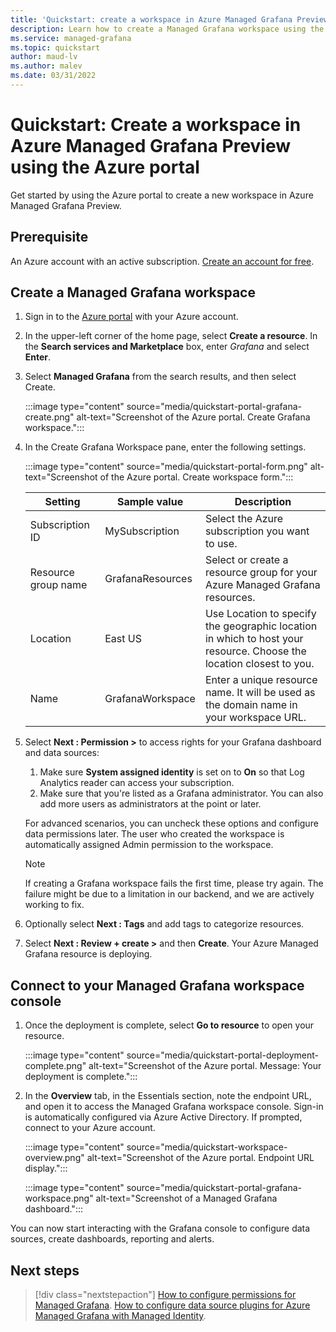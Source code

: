 ```yaml
---
title: 'Quickstart: create a workspace in Azure Managed Grafana Preview using the Azure portal'
description: Learn how to create a Managed Grafana workspace using the Azure portal 
ms.service: managed-grafana
ms.topic: quickstart
author: maud-lv
ms.author: malev
ms.date: 03/31/2022
--- 
```


# Quickstart: Create a workspace in Azure Managed Grafana Preview using the Azure portal

Get started by using the Azure portal to create a new workspace in Azure Managed Grafana Preview.

## Prerequisite

An Azure account with an active subscription. [Create an account for free](https://azure.microsoft.com/free/dotnet).

## Create a Managed Grafana workspace

1. Sign in to the [Azure portal](https://portal.azure.com) with your Azure account.  

1. In the upper-left corner of the home page, select **Create a resource**. In the **Search services and Marketplace** box, enter *Grafana* and select **Enter**.

1. Select **Managed Grafana** from the search results, and then select Create.

    :::image type="content" source="media/quickstart-portal-grafana-create.png" alt-text="Screenshot of the Azure portal. Create Grafana workspace.":::

1. In the Create Grafana Workspace pane, enter the following settings.

    :::image type="content" source="media/quickstart-portal-form.png" alt-text="Screenshot of the Azure portal. Create workspace form.":::

    | Setting             | Sample value     | Description                                                                                                         |
    |---------------------|------------------|---------------------------------------------------------------------------------------------------------------------|
    | Subscription ID     | MySubscription   | Select the Azure subscription you want to use.                                                                      |
    | Resource group name | GrafanaResources | Select or create a resource group for your Azure Managed Grafana resources.                                         |
    | Location            | East US          | Use Location to specify the geographic location in which to host your resource. Choose the location closest to you. |
    | Name                | GrafanaWorkspace | Enter a unique resource name. It will be used as the domain name in your workspace URL.                             |

1. Select **Next : Permission >** to access rights for your Grafana dashboard and data sources:
   1. Make sure **System assigned identity** is set on to **On** so that Log Analytics reader can access your subscription.
   1. Make sure that you're listed as a Grafana administrator. You can also add more users as administrators at the point or later.

   For advanced scenarios, you can uncheck these options and configure data permissions later. The user who created the workspace is automatically assigned Admin permission to the workspace.

    > [!NOTE]
    > If creating a Grafana workspace fails the first time, please try again. The failure might be due to a limitation in our backend, and we are actively working to fix.

1. Optionally select **Next : Tags** and add tags to categorize resources.

1. Select **Next : Review + create >** and then **Create**. Your Azure Managed Grafana resource is deploying.

## Connect to your Managed Grafana workspace console

1. Once the deployment is complete, select **Go to resource** to open your resource.  

    :::image type="content" source="media/quickstart-portal-deployment-complete.png" alt-text="Screenshot of the Azure portal. Message: Your deployment is complete.":::

1. In the **Overview** tab, in the Essentials section, note the endpoint URL, and open it to access the Managed Grafana workspace console. Sign-in is automatically configured via Azure Active Directory. If prompted, connect to your Azure account.

    :::image type="content" source="media/quickstart-workspace-overview.png" alt-text="Screenshot of the Azure portal. Endpoint URL display.":::

    :::image type="content" source="media/quickstart-portal-grafana-workspace.png" alt-text="Screenshot of a Managed Grafana dashboard.":::

You can now start interacting with the Grafana console to configure data sources, create dashboards, reporting and alerts.

## Next steps

> [!div class="nextstepaction"]
> [How to configure permissions for Managed Grafana](./how-to-data-source-plugins-managed-identity.md).
> [How to configure data source plugins for Azure Managed Grafana with Managed Identity](./how-to-data-source-plugins-managed-identity.md).
